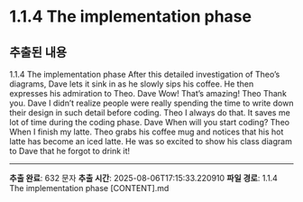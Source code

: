 # 1.1.4 The implementation phase

## 추출된 내용

1.1.4 The implementation phase
After this detailed investigation of Theo’s diagrams, Dave lets it sink in as he slowly sips his
coffee. He then expresses his admiration to Theo.
Dave Wow! That’s amazing!
Theo Thank you.
Dave I didn’t realize people were really spending the time to write down their design
in such detail before coding.
Theo I always do that. It saves me lot of time during the coding phase.
Dave When will you start coding?
Theo When I finish my latte.
Theo grabs his coffee mug and notices that his hot latte has become an iced latte. He was
so excited to show his class diagram to Dave that he forgot to drink it!

---

**추출 완료**: 632 문자
**추출 시간**: 2025-08-06T17:15:33.220910
**파일 경로**: 1.1.4 The implementation phase [CONTENT].md

